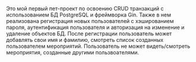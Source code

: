 Это мой первый пет-проект по освоению CRUD транзакций с использованием БД PostgreSQL и фреймворка Gin. Также в нем реализована регистрация новых пользователей с хэшированием пароля, аутентификация пользователя и авторизация на изменение и удаление объектов БД.
После регистрации пользователь может добавлять свои имя и фамилию, смотреть список созданных пользователем мероприятий. Пользователь не может видеть/смотреть мероприятия, созданные другими пользвоателями.  